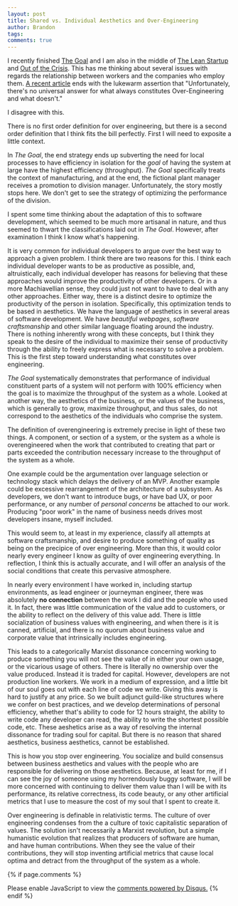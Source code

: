 ```yaml
---
layout: post
title: Shared vs. Individual Aesthetics and Over-Engineering
author: Brandon
tags:
comments: true
---
```


I recently finished [The Goal](http://a.co/4fV4NYK) and I am also in the middle of [The Lean Startup](http://a.co/6wNibEh) and [Out of the Crisis](http://a.co/2Uix9du).  This has me thinking about several issues with regards the relationship between workers and the companies who employ them.  [A recent article](https://hackernoon.com/how-to-accept-over-engineering-for-what-it-really-is-6fca9a919263) ends with the lukewarm assertion that "Unfortunately, there's no universal answer for what always constitutes Over-Engineering and what doesn't."

I disagree with this.

There is no first order definition for over engineering, but there is a second order definition that I think fits the bill perfectly.  First I will need to exposite a little context.

In *The Goal*, the end strategy ends up subverting the need for local processes to have efficiency in isolation for the *goal* of having the system at large have the highest efficiency (throughput).  *The Goal* specifically treats the context of manufacturing, and at the end, the fictional plant manager receives a promotion to division manager.  Unfortunately, the story mostly stops here.  We don't get to see the strategy of optimizing the performance of the division.

I spent some time thinking about the adaptation of this to software development, which seemed to be much more artisanal in nature, and thus seemed to thwart the classifications laid out in *The Goal*.  However, after examination I think I know what's happening.

It is very common for individual developers to argue over the best way to approach a given problem.  I think there are two reasons for this.  I think each individual developer wants to be as productive as possible, and, altruistically, each individual developer has reasons for believing that these approaches would improve the productivity of other developers.  Or in a more Machiavellian sense, they could just not want to have to deal with any other approaches.  Either way, there is a distinct desire to optimize the productivity of the person in isolation.  Specifically, this optimization tends to be based in aesthetics.  We have the language of aesthetics in several areas of software development.  We have *beautiful webpages*, *software craftsmanship* and other similar language floating around the industry.  There is nothing inherently wrong with these concepts, but I think they speak to the desire of the individual to maximize their sense of productivity through the ability to freely express what is necessary to solve a problem.  This is the first step toward understanding what constitutes over engineering.

*The Goal* systematically demonstrates that performance of individual constituent parts of a system will not perform with 100% efficiency when the goal is to maximize the throughput of the system as a whole.  Looked at another way, the aesthetics of the business, or the values of the business, which is generally to grow, maximize throughput, and thus sales, do not correspond to the aesthetics of the individuals who comprise the system.

The definition of overengineering is extremely precise in light of these two things.  A component, or section of a system, or the system as a whole is overengineered when the work that contributed to creating that part or parts exceeded the contribution necessary increase to the throughput of the system as a whole.

One example could be the argumentation over language selection or technology stack which delays the delivery of an MVP.  Another example could be excessive rearrangement of the architecture of a subsystem.  As developers, we don't want to introduce bugs, or have bad UX, or poor performance, or any number of *personal concerns* be attached to our work.  Producing "poor work" in the name of business needs drives most developers insane, myself included.

This would seem to, at least in my experience, classify all attempts at software craftsmanship, and desire to produce something of quality as being on the precipice of over engineering.  More than this, it would color nearly every engineer I know as guilty of over engineering everything.  In reflection, I think this is actually accurate, and I will offer an analysis of the social conditions that create this pervasive atmosphere.

In nearly every environment I have worked in, including startup environments, as lead engineer or journeyman engineer, there was absolutely **no connection** between the work I did and the people who used it.  In fact, there was little communication of the value add to customers, or the ability to reflect on the delivery of this value add.  There is little socialization of business values with engineering, and when there is it is canned, artificial, and there is no quorum about business value and corporate value that intrinsically includes engineering.

This leads to a categorically Marxist dissonance concerning working to produce something you will not see the value of in either your own usage, or the vicarious usage of others.  There is literally no ownership over the value produced.  Instead it is traded for capital.  However, developers are not production line workers.  We work in a medium of expression, and a little bit of our soul goes out with each line of code we write.  Giving this away is hard to justify at any price.  So we built adjunct guild-like structures where we confer on best practices, and we develop determinations of personal efficiency, whether that's ability to code for 12 hours straight, the ability to write code any developer can read, the ability to write the shortest possible code, etc.  These aeshetics arise as a way of resolving the internal dissonance for trading soul for capital.  But there is no reason that shared aesthetics, business aesthetics, cannot be established.

This is how you stop over engineering.  You socialize and build consensus between business aesthetics and values with the people who are responsible for delivering on those aesthetics.  Because, at least for me, if I can see the joy of someone using my horrendously buggy software, I will be more concerned with continuing to deliver them value than I will be with its performance, its relative correctness, its code beauty, or any other artificial metrics that I use to measure the cost of my soul that I spent to create it.

Over engineering is definable in relativistic terms.  The culture of over engineering condenses from the a culture of toxic capitalistic separation of values.  The solution isn't necessarily a Marxist revolution, but a simple humanistic evolution that realizes that producers of software are human, and have human contributions.  When they see the value of their contributions, they will stop inventing artificial metrics that cause local optima and detract from the throughput of the system as a whole.

{% if page.comments %}
<div id="disqus_thread"></div>
<script>
    /**
     *  RECOMMENDED CONFIGURATION VARIABLES: EDIT AND UNCOMMENT THE SECTION BELOW TO INSERT DYNAMIC VALUES FROM YOUR PLATFORM OR CMS.
     *  LEARN WHY DEFINING THESE VARIABLES IS IMPORTANT: https://disqus.com/admin/universalcode/#configuration-variables
     */
    var PAGE_URL = "http://www.brandonkeown.com/2016/10/lenses-for-fun-and-profit.html";
    var PAGE_IDENTIFIER = "lenses-for-fun-and-profit";

    var disqus_config = function () {
        this.page.url = PAGE_URL;  // Replace PAGE_URL with your page's canonical URL variable
        this.page.identifier = PAGE_IDENTIFIER; // Replace PAGE_IDENTIFIER with your page's unique identifier variable
    };

    (function() {  // DON'T EDIT BELOW THIS LINE
        var d = document, s = d.createElement('script');

        s.src = '//theqabalist.disqus.com/embed.js';

        s.setAttribute('data-timestamp', +new Date());
        (d.head || d.body).appendChild(s);
    })();
</script>
<noscript>Please enable JavaScript to view the <a href="https://disqus.com/?ref_noscript" rel="nofollow">comments powered by Disqus.</a></noscript>
{% endif %}
